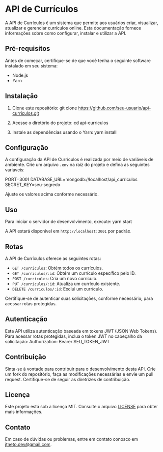 # API de Currículos

A API de Currículos é um sistema que permite aos usuários criar, visualizar, atualizar e gerenciar currículos online. Esta documentação fornece informações sobre como configurar, instalar e utilizar a API.

## Pré-requisitos

Antes de começar, certifique-se de que você tenha o seguinte software instalado em seu sistema:

- Node.js
- Yarn

## Instalação

1. Clone este repositório: git clone https://github.com/seu-usuario/api-curriculos.git

2. Acesse o diretório do projeto: cd api-curriculos

3. Instale as dependências usando o Yarn: yarn install

## Configuração

A configuração da API de Currículos é realizada por meio de variáveis de ambiente. Crie um arquivo `.env` na raiz do projeto e defina as seguintes variáveis:

PORT=3001
DATABASE_URL=mongodb://localhost/api_curriculos
SECRET_KEY=seu-segredo

Ajuste os valores acima conforme necessário.

## Uso

Para iniciar o servidor de desenvolvimento, execute: yarn start

A API estará disponível em `http://localhost:3001` por padrão.

## Rotas

A API de Currículos oferece as seguintes rotas:

- `GET /curriculos`: Obtém todos os currículos.
- `GET /curriculos/:id`: Obtém um currículo específico pelo ID.
- `POST /curriculos`: Cria um novo currículo.
- `PUT /curriculos/:id`: Atualiza um currículo existente.
- `DELETE /curriculos/:id`: Exclui um currículo.

Certifique-se de autenticar suas solicitações, conforme necessário, para acessar rotas protegidas.

## Autenticação

Esta API utiliza autenticação baseada em tokens JWT (JSON Web Tokens). Para acessar rotas protegidas, inclua o token JWT no cabeçalho da solicitação: Authorization: Bearer SEU_TOKEN_JWT


## Contribuição

Sinta-se à vontade para contribuir para o desenvolvimento desta API. Crie um fork do repositório, faça as modificações necessárias e envie um pull request. Certifique-se de seguir as diretrizes de contribuição.

## Licença

Este projeto está sob a licença MIT. Consulte o arquivo [LICENSE](LICENSE) para obter mais informações.

## Contato

Em caso de dúvidas ou problemas, entre em contato conosco em [jtneto.dev@gmail.com](mailto:jtneto.dev@gmail.com).












